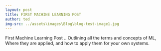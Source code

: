 ```yaml
---
layout: post
title: FIRST MACHINE LEARNING POST
author: ted
img-src: ../assets\images\Blog\blog-test-image1.jpg
---
```

First Machine Learning Post .. Outlining all the terms and concepts of ML, Where they are applied, and how to apply them for your own systems.


